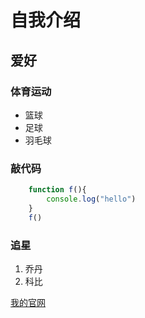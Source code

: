 # 自我介绍
## 爱好
### 体育运动
* 篮球
* 足球
* 羽毛球
### 敲代码
```javascript
    function f(){
        console.log("hello")
    }
    f()
```
### 追星
1. 乔丹
2. 科比
   
[我的官网](https://baidu.com)
